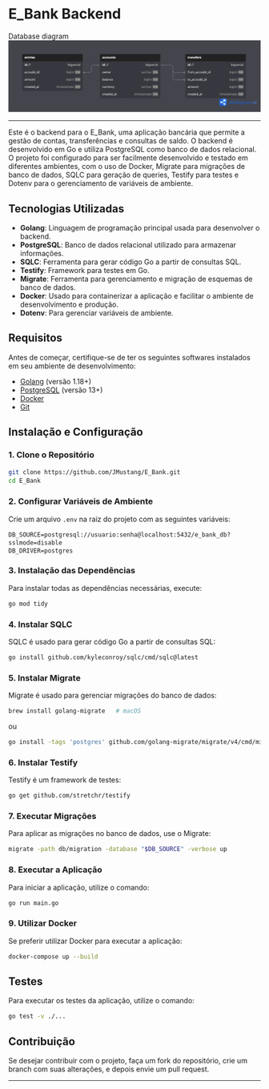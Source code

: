 # E_Bank Backend

Database diagram
![db diagram](Simple_Bank.png)

---

Este é o backend para o E_Bank, uma aplicação bancária que permite a gestão de contas, transferências e consultas de saldo. O backend é desenvolvido em Go e utiliza PostgreSQL como banco de dados relacional. O projeto foi configurado para ser facilmente desenvolvido e testado em diferentes ambientes, com o uso de Docker, Migrate para migrações de banco de dados, SQLC para geração de queries, Testify para testes e Dotenv para o gerenciamento de variáveis de ambiente.

## Tecnologias Utilizadas

- **Golang**: Linguagem de programação principal usada para desenvolver o backend.
- **PostgreSQL**: Banco de dados relacional utilizado para armazenar informações.
- **SQLC**: Ferramenta para gerar código Go a partir de consultas SQL.
- **Testify**: Framework para testes em Go.
- **Migrate**: Ferramenta para gerenciamento e migração de esquemas de banco de dados.
- **Docker**: Usado para containerizar a aplicação e facilitar o ambiente de desenvolvimento e produção.
- **Dotenv**: Para gerenciar variáveis de ambiente.

## Requisitos

Antes de começar, certifique-se de ter os seguintes softwares instalados em seu ambiente de desenvolvimento:

- [Golang](https://golang.org/dl/) (versão 1.18+)
- [PostgreSQL](https://www.postgresql.org/download/) (versão 13+)
- [Docker](https://www.docker.com/get-started)
- [Git](https://git-scm.com/downloads)

## Instalação e Configuração

### 1. Clone o Repositório

```bash
git clone https://github.com/JMustang/E_Bank.git
cd E_Bank
```

### 2. Configurar Variáveis de Ambiente

Crie um arquivo `.env` na raiz do projeto com as seguintes variáveis:

```env
DB_SOURCE=postgresql://usuario:senha@localhost:5432/e_bank_db?sslmode=disable
DB_DRIVER=postgres
```

### 3. Instalação das Dependências

Para instalar todas as dependências necessárias, execute:

```bash
go mod tidy
```

### 4. Instalar SQLC

SQLC é usado para gerar código Go a partir de consultas SQL:

```bash
go install github.com/kyleconroy/sqlc/cmd/sqlc@latest
```

### 5. Instalar Migrate

Migrate é usado para gerenciar migrações do banco de dados:

```bash
brew install golang-migrate   # macOS
```

ou

```bash
go install -tags 'postgres' github.com/golang-migrate/migrate/v4/cmd/migrate@latest
```

### 6. Instalar Testify

Testify é um framework de testes:

```bash
go get github.com/stretchr/testify
```

### 7. Executar Migrações

Para aplicar as migrações no banco de dados, use o Migrate:

```bash
migrate -path db/migration -database "$DB_SOURCE" -verbose up
```

### 8. Executar a Aplicação

Para iniciar a aplicação, utilize o comando:

```bash
go run main.go
```

### 9. Utilizar Docker

Se preferir utilizar Docker para executar a aplicação:

```bash
docker-compose up --build
```

## Testes

Para executar os testes da aplicação, utilize o comando:

```bash
go test -v ./...
```

## Contribuição

Se desejar contribuir com o projeto, faça um fork do repositório, crie um branch com suas alterações, e depois envie um pull request.

---

